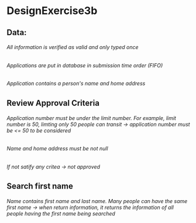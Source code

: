 # DesignExercise3b

## Data:
###### All information is verified as valid and only typed once
###### Applications are put in database in submission time order (FIFO)
###### Application contains a person's name and home address

## Review Approval Criteria
###### Application number must be under the limit number. For example, limit number is 50, limting only 50 people can transit -> application number must be <= 50 to be considered
###### Name and home address must be not null
###### If not satify any critea -> not approved

## Search first name 
###### Name contains first name and last name. Many people can have the same first name -> when return information, it returns the information of all people having the first name being searched
